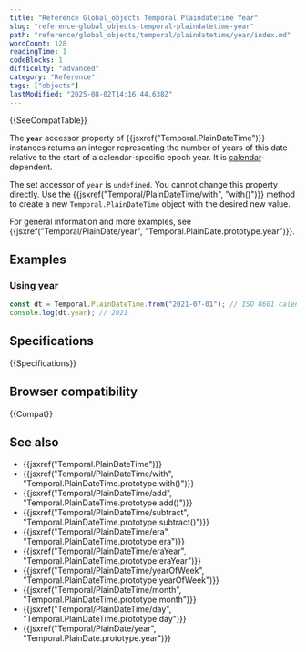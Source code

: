```yaml
---
title: "Reference Global_objects Temporal Plaindatetime Year"
slug: "reference-global_objects-temporal-plaindatetime-year"
path: "reference/global_objects/temporal/plaindatetime/year/index.md"
wordCount: 128
readingTime: 1
codeBlocks: 1
difficulty: "advanced"
category: "Reference"
tags: ["objects"]
lastModified: "2025-08-02T14:16:44.638Z"
---
```



{{SeeCompatTable}}

The **`year`** accessor property of {{jsxref("Temporal.PlainDateTime")}} instances returns an integer representing the number of years of this date relative to the start of a calendar-specific epoch year. It is [calendar](/en-US/docs/Web/JavaScript/Reference/Global_Objects/Temporal#calendars)-dependent.

The set accessor of `year` is `undefined`. You cannot change this property directly. Use the {{jsxref("Temporal/PlainDateTime/with", "with()")}} method to create a new `Temporal.PlainDateTime` object with the desired new value.

For general information and more examples, see {{jsxref("Temporal/PlainDate/year", "Temporal.PlainDate.prototype.year")}}.

## Examples

### Using year

```js
const dt = Temporal.PlainDateTime.from("2021-07-01"); // ISO 8601 calendar
console.log(dt.year); // 2021
```

## Specifications

{{Specifications}}

## Browser compatibility

{{Compat}}

## See also

- {{jsxref("Temporal.PlainDateTime")}}
- {{jsxref("Temporal/PlainDateTime/with", "Temporal.PlainDateTime.prototype.with()")}}
- {{jsxref("Temporal/PlainDateTime/add", "Temporal.PlainDateTime.prototype.add()")}}
- {{jsxref("Temporal/PlainDateTime/subtract", "Temporal.PlainDateTime.prototype.subtract()")}}
- {{jsxref("Temporal/PlainDateTime/era", "Temporal.PlainDateTime.prototype.era")}}
- {{jsxref("Temporal/PlainDateTime/eraYear", "Temporal.PlainDateTime.prototype.eraYear")}}
- {{jsxref("Temporal/PlainDateTime/yearOfWeek", "Temporal.PlainDateTime.prototype.yearOfWeek")}}
- {{jsxref("Temporal/PlainDateTime/month", "Temporal.PlainDateTime.prototype.month")}}
- {{jsxref("Temporal/PlainDateTime/day", "Temporal.PlainDateTime.prototype.day")}}
- {{jsxref("Temporal/PlainDate/year", "Temporal.PlainDate.prototype.year")}}

